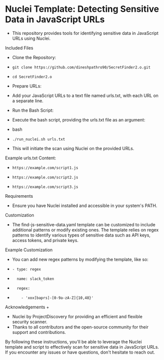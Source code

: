 # Nuclei Template: Detecting Sensitive Data in JavaScript URLs

- This repository provides tools for identifying sensitive data in JavaScript URLs using Nuclei.

Included Files

+ Clone the Repository:

+     git clone https://github.com/dineshpathro90/SecretFinder2.o.git
+     cd SecretFinder2.o




+ Prepare URLs:

+ Add your JavaScript URLs to a text file named urls.txt, with each URL on a separate line.




+ Run the Bash Script:

+ Execute the bash script, providing the urls.txt file as an argument:

+ bash

+     ./run_nuclei.sh urls.txt
+ This will initiate the scan using Nuclei on the provided URLs.

Example urls.txt Content:

+     https://example.com/script1.js
+     https://example.com/script2.js
+     https://example.com/script3.js



Requirements

+ Ensure you have Nuclei installed and accessible in your system's PATH.



Customization

+ The find-js-sensitive-data.yaml template can be customized to include additional patterns or modify existing ones. The template relies on regex patterns to identify various types of sensitive data such as API keys, access tokens, and private keys.

Example Customization

+ You can add new regex patterns by modifying the template, like so:

+     - type: regex 
+       name: slack_token 
+       regex: 
+         - 'xox[baprs]-[0-9a-zA-Z]{10,48}'



Acknowledgements
+   

+ Nuclei by ProjectDiscovery for providing an efficient and flexible security scanner.
+ Thanks to all contributors and the open-source community for their support and contributions.

By following these instructions, you'll be able to leverage the Nuclei template and script to effectively scan for sensitive data in JavaScript URLs. If you encounter any issues or have questions, don't hesitate to reach out.
